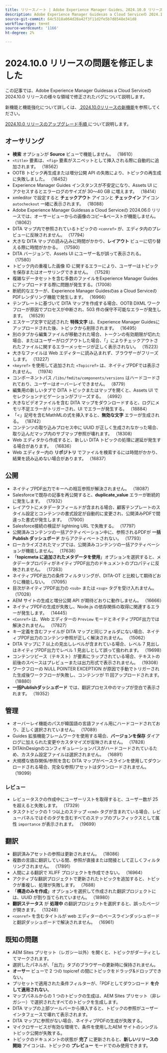 ```yaml
---
title: リリースノート | Adobe Experience Manager Guides、2024.10.0 リリースの問題を修正しました
description: Adobe Experience Manager Guidesas a Cloud Serviceの 2024.10.0 リリースのバグ修正について説明します。
source-git-commit: 64c5318a064d28a42f3f11d2fe5b7d8548e341d8
workflow-type: tm+mt
source-wordcount: '1166'
ht-degree: 2%

---
```


# 2024.10.0 リリースの問題を修正しました

この記事では、Adobe Experience Manager Guidesas a Cloud Serviceの 2024.10.0 リリースの様々な領域で修正されたバグについて説明します。

新機能と機能強化について詳しくは、[ 2024.10.0リリースの新機能](whats-new-2024-10-0.md)を参照してください。

[2024.10.0 リリースのアップグレード手順 ](upgrade-instructions-2024-10-0.md) について説明します。


## オーサリング

- **検索** オプションが **Source** ビューで機能しません。 （18610）
- `<title>` 要素は、`<fig>` 要素がスニペットとして挿入される際に自動的に追加されます。 （18562）
- OOTB トピック再生成または増分公開 API の失敗により、トピックの再生成に失敗しました。 （18452）
- Experience Manager Guides インスタンスが不安定になり、Assets UI にアクセスするとエラーログのサイズが 30～40 GB に増えます。 （18414）
- xmleditor で設定すると **チェックアウト** アイコンと **チェックイン** アイコン `autocheckout` 一緒に表示されます。 （18088）
- Adobe Experience Manager Guidesas a Cloud Serviceの 2024.06.0 リリースでは、オーサービューからの画像のコピー&amp;ペーストが機能しません。（18062）
- DITA マップ内で参照されているトピックの `<conref>` が、エディタ内のプレビューに反映されません。 （17794）
- 大きな DITA マップの読み込みに時間がかかり、**レイアウト** ビューに切り替える際に時間がかかる。 （17590）
- DITA バージョンで、Assets UI にユーザー名が誤って表示される。 （17580）
- トピック内の重複した画像 ID に関するエラーにより、ユーザーはトピックを保存またはオーサリングできません。 （17528）
- 複雑なデータセットを含む多数のファイルをExperience Manager Guidesにアップロードする際に問題が発生する。（17008）
- 断続的なエラーが、Experience Manager Guidesのas a Cloud ServiceのPDFレンダリング機能で発生します。 （16966）
- テンプレートに基づいて DITA マップを作成する場合、OOTB DXML ワークフローが原因でプロセスが中断され、503 件の保守不可能なエラーが発生します。 （16529）
- エスケープ文字で記述された **特殊文字** は、Experience Manager Guidesにアップロードされた後、トピックから削除されます。 （16495）
- 別のタブから編集ファイルが移動された場合、トークンの有効期限が切れた場合、またはユーザーがログアウトした場合、「」によりチェックアウトされたファイルに関するエラーメッセージが正しく表示されない。 （15223）
- 大きなファイルは Web エディターに読み込まれず、ブラウザーがフリーズします。 （13227）
- `<keyref>` を使用して追加された `<Topicref>` は、ネイティブPDFでは表示されません。 （11974）
- コンポーネントパス `/libs/fmdita/components/versions` はハードコードされており、ユーザーはオーバーレイできません。 （8779）
- 編集用の新しいタブで DITA トピックまたはマップを開くと、Assets UI でセレクションナビゲーションがフリーズする。 （4992）
- 大きなビデオファイルを含む DITA マップをダウンロードすると、ログにメモリ不足エラーがトリガーされ、UI でエラーが発生する。 （18884）
- 「&lt;」記号を含むMathMLの式を挿入すると、**無効な文字** エラーが生成される。 （18742）
- コンテンツの取り込みプロセス中に UUID が正しく生成されなかった場合、取り込んだマップ内のサブマップ参照が壊れます。 （18308）
- Web エディタから作成すると、新しい DITA トピックの処理に遅延が発生する場合があります。 （16836）
- Web エディター内の **リポジトリ** でファイルを検索するには時間がかかり、結果を読み込めない場合があります。 （16837）

## 公開

- ネイティブPDF出力でキーへの相互参照が解決されません。 （18087）
- Salesforceで既存の記事を再公開すると、**duplicate_value** エラーが断続的に発生します。 （17932）
- レイアウトにメタデータフィールドが含まれる場合、顧客テンプレートのスタイル設定とコンテンツの書式設定が自動的に変更され、公開済みPDFで間違った書式が発生します。 （17900）
- Salesforce接続の検証が lightning URL で失敗する。 （17797）
- 公開済みコンテンツの一括アクティベーション中に、参照されるPDFが **一括Publish ダッシュボード** からアクティベートされない。 （17793）
- ローカライズされたマップでは、公開済みコンテンツの一括アクティベーションが機能しません。 （17638）
- 「**topicmeta に追加されたメタデータを使用**」オプションを選択すると、メタデータプロパティがネイティブPDF出力のドキュメントのプロパティに反映されません。 （17283）
- ネイティブPDF出力の条件フィルタリングが、DITA-OT と比較して期待どおりに機能しない。 （17095）
- 目次がネイティブPDF出力の `<sub>` または `<sup>` タグを受け入れません。 （17028）
- AEM サイトの生成と増分公開 API が期待どおりに動作しません。 （16666）
- ネイティブPDFの生成が失敗し、Node.js の依存関係の取得に関連するエラーが発生します。 （14445）
- `<Conref>` は、Web エディターの `Preview` モードとネイティブPDF出力では解決されません。 （17827）
- キー定義を含むファイルが DITA マップと同じフォルダにない場合、ネイティブPDF出力のコンテンツ参照が正しく解決されません。 （15062）
- DITA マップに 7 以上の見出しレベルが含まれている場合、レベル 7 見出しはネイティブPDF出力でレベル 1 見出しとして誤って扱われます。 （19698）
- コンテンツピース（テキスト）が要素にラップされている場合、テキストの前後のスペースはプレビューまたは出力形式で表示されません。 （19308）
- ワークフローの NULL POINTER EXCEPTION が原因で手動でトリガーされた生成後ワークフローが失敗し、コンテンツが 11 回アップロードされます。 （18880）
- **一括Publishダッシュボード** では、翻訳プロセス中のマップが空白で表示されます。 （19352）


## 管理

- オーバーレイ機能のパスが韓国語の言語ファイル用にハードコードされており、正しく選択されていません。 （17089）
- Guides 拡張機能フレームワークを使用する場合、**バージョンを保存** ダイアログに加えられた変更やカスタマイズが反映されません。 （17828）
- DITAInDesignのコンフィギュレーションパスがハードコードされているため、カスタム設定ファイルは選択されません。 （16891）
- 大規模な依存関係/参照を含む DITA マップがベースラインを使用してダウンロードされる場合、完全な参照/アセットはダウンロードされません。 （19099）


### レビュー

- レビュータスクの作成中にユーザーリストを取得すると、ユーザー数が 25 を超えると失敗します。 （17329）
- タスクトピックの 1 つ以上のステップ `<cmd>` タグが含まれている場合、レビューパネルではそのタグを含むすべてのステップのプレフィックスとして属性 `importance` が表示されます。 （19699）

## 翻訳

- 翻訳済みアセットの参照は更新されません。 （18086）
- 複数の言語に翻訳している間、参照が直接または間接として正しくフィルタリングされません。 （17891）
- 人間による翻訳で XLIFF プロジェクトを作成できない。 （16964）
- アクティブな翻訳プロジェクトで更新されたトピックを追加すると、トピックが重複し、処理が失敗します。 （7688）
- 「**構造のみを作成**」オプションを選択して作成された翻訳プロジェクトには、UUID が割り当てられていません。 （18980）
- **翻訳ステータス** が **処理中** の翻訳プロジェクトを選択すると、誤ったページが開きます。 （13248）
- `<conref>` を含むタイトルが web エディターのベースラインダッシュボードと翻訳ダッシュボードで解決されません。 （16961）

## 既知の問題

- AEM Sites プリセット（レガシー以外）を開くと、トピックがダーティとしてマークされます。
- 選択したパネルが、「出力」タブのブラウザーの更新時に保持されません。
- **オーサー** ビューで 2 つの topicref の間にトピックをドラッグ&amp;ドロップできない。
- プリセットで適用された条件フィルターが、「PDFとしてダウンロード **を介して適用されない**。
- マップパネルからの 1 つのトピックの生成は、AEM Sites プリセット（非レガシー）で選択されたすべてのトピックを生成します。
- DITA マップの上部ツールバーから挿入すると、トピックの参照がユーザーインタフェースで壊れて表示されます。
- DITA マップに参照がない場合、ネイティブPDFの生成が失敗する。
- マイクロサービスが有効な環境で、条件を使用したAEM サイトのシングルトピック公開が失敗する。
- トピックのドキュメントの状態が **完了** に更新されると、**新しいリリースの開始** アイコンは、トピックの **プレビュー** モードでのみ使用できます。
